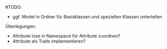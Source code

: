 #TODO: 
* ggf. Model in Ordner für Basisklassen und speziellen Klassen unterteilen

Überlegungen:
* Attribute lose in Namespace für Attribute zuordnen?
* Attribute als Traits implementieren?
